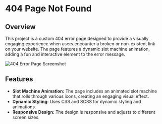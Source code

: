 # 404 Page Not Found

## Overview

This project is a custom 404 error page designed to provide a visually engaging experience when users encounter a broken or non-existent link on your website. The page features a dynamic slot machine animation, adding a fun and interactive element to the error message.

![404 Error Page Screenshot]([images/screenshot.png](https://github.com/Shagungupta7/404-slot-machine/blob/main/Screenshot%202024-08-04%20214819.png))

## Features

- **Slot Machine Animation:** The page includes an animated slot machine that rolls through various icons, creating an engaging visual effect.
- **Dynamic Styling:** Uses CSS and SCSS for dynamic styling and animations.
- **Responsive Design:** The design is responsive and adjusts to different screen sizes.
